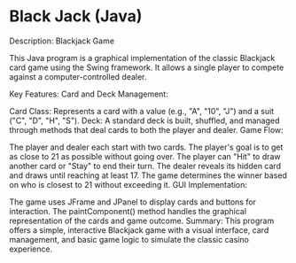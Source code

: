 # Black Jack (Java)

Description: Blackjack Game

This Java program is a graphical implementation of the classic Blackjack card game using the Swing framework. It allows a single player to compete against a computer-controlled dealer.

Key Features:
Card and Deck Management:

Card Class: Represents a card with a value (e.g., "A", "10", "J") and a suit ("C", "D", "H", "S").
Deck: A standard deck is built, shuffled, and managed through methods that deal cards to both the player and dealer.
Game Flow:

The player and dealer each start with two cards. The player's goal is to get as close to 21 as possible without going over.
The player can "Hit" to draw another card or "Stay" to end their turn. The dealer reveals its hidden card and draws until reaching at least 17.
The game determines the winner based on who is closest to 21 without exceeding it.
GUI Implementation:

The game uses JFrame and JPanel to display cards and buttons for interaction.
The paintComponent() method handles the graphical representation of the cards and game outcome.
Summary:
This program offers a simple, interactive Blackjack game with a visual interface, card management, and basic game logic to simulate the classic casino experience.

<!-- ![blackjack-java](images/jack.png) -->

